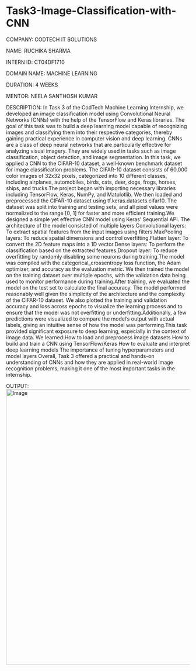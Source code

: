 # Task3-Image-Classification-with-CNN

COMPANY: CODTECH IT SOLUTIONS

NAME: RUCHIKA SHARMA

INTERN ID: CT04DF1710

DOMAIN NAME: MACHINE LEARNING

DURATION: 4 WEEKS 

MENTOR: NEELA SANTHOSH KUMAR

DESCRIPTION: In Task 3 of the CodTech Machine Learning Internship, we developed an image classification model using Convolutional Neural Networks (CNNs) with the help of the TensorFlow and Keras libraries. The goal of this task was to build a deep learning model capable of recognizing images and classifying them into their respective categories, thereby gaining practical experience in computer vision and deep learning.
CNNs are a class of deep neural networks that are particularly effective for analyzing visual imagery. They are widely used in tasks such as image classification, object detection, and image segmentation. In this task, we applied a CNN to the CIFAR-10 dataset, a well-known benchmark dataset for image classification problems. The CIFAR-10 dataset consists of 60,000 color images of 32x32 pixels, categorized into 10 different classes, including airplanes, automobiles, birds, cats, deer, dogs, frogs, horses, ships, and trucks.The project began with importing necessary libraries including TensorFlow, Keras, NumPy, and Matplotlib. We then loaded and preprocessed the CIFAR-10 dataset using tf.keras.datasets.cifar10. The dataset was split into training and testing sets, and all pixel values were normalized to the range [0, 1] for faster and more efficient training.We designed a simple yet effective CNN model using Keras’ Sequential API. The architecture of the model consisted of multiple layers:Convolutional layers: To extract spatial features from the input images using filters.MaxPooling layers: To reduce spatial dimensions and control overfitting.Flatten layer: To convert the 2D feature maps into a 1D vector.Dense layers: To perform the classification based on the extracted features.Dropout layer: To reduce overfitting by randomly disabling some neurons during training.The model was compiled with the categorical_crossentropy loss function, the Adam optimizer, and accuracy as the evaluation metric. We then trained the model on the training dataset over multiple epochs, with the validation data being used to monitor performance during training.After training, we evaluated the model on the test set to calculate the final accuracy. The model performed reasonably well given the simplicity of the architecture and the complexity of the CIFAR-10 dataset. We also plotted the training and validation accuracy and loss across epochs to visualize the learning process and to ensure that the model was not overfitting or underfitting.Additionally, a few predictions were visualized to compare the model’s output with actual labels, giving an intuitive sense of how the model was performing.This task provided significant exposure to deep learning, especially in the context of image data. We learned:How to load and preprocess image datasets How to build and train a CNN using TensorFlow/Keras How to evaluate and interpret deep learning models The importance of tuning hyperparameters and model layers Overall, Task 3 offered a practical and hands-on understanding of CNNs and how they are applied in real-world image recognition problems, making it one of the most important tasks in the internship.

OUTPUT: <img width="1536" height="754" alt="Image" src="https://github.com/user-attachments/assets/0f5356ca-93c3-4acc-b861-34a8bc6efa86" />
